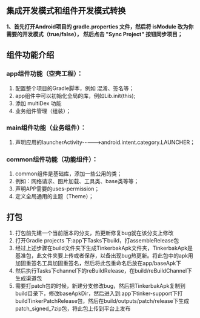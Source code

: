 ## 集成开发模式和组件开发模式转换

**1、首先打开Android项目的 gradle.properties 文件，然后将 isModule 改为你需要的开发模式（true/false），
然后点击 "Sync Project" 按钮同步项目；**


## 组件功能介绍

### app组件功能（空壳工程）：
1. 配置整个项目的Gradle脚本，例如 混淆、签名等；
2. app组件中可以初始化全局的库，例如Lib.init(this);
3. 添加 multiDex 功能
4. 业务组件管理（组装）；

### main组件功能（业务组件）：
1. 声明应用的launcherActivity----->android.intent.category.LAUNCHER；

### common组件功能（功能组件）：
1. common组件是基础库，添加一些公用的类；
2. 例如：网络请求、图片加载、工具类、base类等等；
3. 声明APP需要的uses-permission；
4. 定义全局通用的主题（Theme）；

## 打包
1. 打包前先建一个当前版本的分支，热更新修复bug就在该分支上修改
2. 打开Gradle projects 下:app下Tasks下build，打assembleRelease包
3. 经过上述步骤在build文件夹下生成TinkerbakApk文件夹，TinkerbakApk是基准包，此文件夹要上传或者保存，以备出现bug热更新。将此包中的apk用加固重签名工具加固重签名，然后将此包重命名后放在app/baseApk下
4. 然后执行Tasks下channel下的reBuildRelease，在build/reBuildChannel下生成渠道包
4. 需要打patch包的时候，新建分支修改bug，然后把TinkerbakApk复制到build目录下，修改baseApkDir，然后进入到:app下tinker-support下打buildTinkerPatchRelease包，然后在build/outputs/patch/release下生成patch_signed_7zip包，将此包上传到平台上发布

